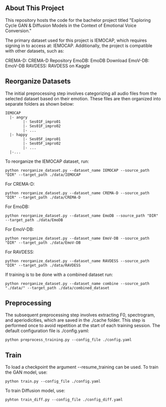 ## About This Project
This repository hosts the code for the bachelor project titled "Exploring Cycle GAN & Diffusion Models in the Context of Emotional Voice Conversion."

The primary dataset used for this project is IEMOCAP, which requires signing in to access at: IEMOCAP. Additionally, the project is compatible with other datasets, such as:

CREMA-D: CREMA-D Repository
EmoDB: EmoDB Download
EmoV-DB: EmoV-DB
RAVDESS: RAVDESS on Kaggle

## Reorganize Datasets 
The initial preprocessing step involves categorizing all audio files from the selected dataset based on their emotion. These files are then organized into separate folders as shown below:
```
IEMOCAP
  |- angry  
        |- Ses01F_impro01  
        |- Ses01F_impro02  
        |- ...  
  |- happy
        |- Ses05F_impro01
        |- Ses05F_impro02
        |- ...
  |-...
```

To reorganize the IEMOCAP dataset, run: 
```
python reorganize_dataset.py --dataset_name IEMOCAP --source_path "DIR" --target_path ./data/IEMOCAP
```
For CREMA-D:
```
python reorganize_dataset.py --dataset_name CREMA-D --source_path "DIR" --target_path ./data/CREMA-D
```
For EmoDB:
```
python reorganize_dataset.py --dataset_name EmoDB --source_path "DIR" --target_path ./data/EmoDB
```
For EmoV-DB:
```
python reorganize_dataset.py --dataset_name EmoV-DB --source_path "DIR" --target_path ./data/EmoV-DB
```
For RAVDESS:
```
python reorganize_dataset.py --dataset_name RAVDESS --source_path "DIR" --target_path ./data/RAVDESS
```
If training is to be done with a combined dataset run:
```
python reorganize_dataset.py --dataset_name combine --source_path "./data/" --target_path ./data/combined_dataset
```
## Preprocessing 


The subsequent preprocessing step involves extracting F0, spectrogram, and aperiodicities, which are saved in the ./cache folder. This step is performed once to avoid repetition at the start of each training session. The default configuration file is ./config.yaml:
```
python preprocess_training.py --config_file ./config.yaml
```

## Train
To load a checkpoint the argument --resume_training can be used. To train the GAN model, use:
```
python train.py --config_file ./config.yaml
```
To train Diffusion model, use:
```
pyhton train_diff.py --config_file ./config_diff.yaml
```











